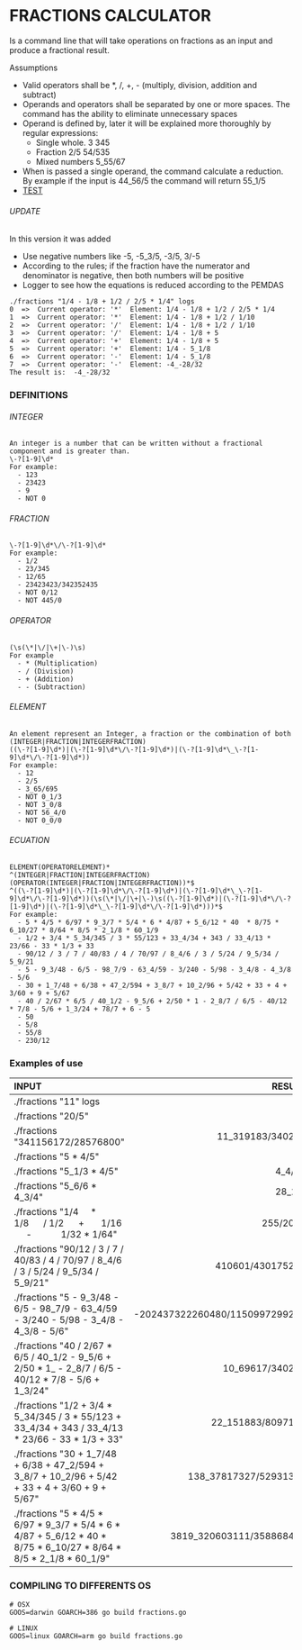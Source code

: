 # FRACTIONS CALCULATOR
   Is a command line that will take operations on fractions as an input and produce a fractional result. 
   
   Assumptions 
   - Valid operators shall be *, /, +, - (multiply, division, addition and subtract)
   - Operands and operators shall be separated by one or more spaces. The command has the ability to eliminate unnecessary spaces
   - Operand is defined by, later it will be explained more thoroughly by regular expressions: 
      + Single whole. 3 345
      + Fraction 2/5 54/535
      + Mixed numbers 5_55/67
  - When is passed a single operand, the command calculate a reduction. By example if the input is 44_56/5 the command will return 55_1/5
  - [TEST](#examples-of-use)
  
###### UPDATE
In this version it was added 
   - Use negative numbers like -5, -5_3/5, -3/5, 3/-5
   - According to the rules; if the fraction have the numerator and denominator is negative, then both numbers will be positive
   - Logger to see how the equations is reduced according to the PEMDAS
    
    ./fractions "1/4 - 1/8 + 1/2 / 2/5 * 1/4" logs
    0  =>  Current operator: '*'  Element: 1/4 - 1/8 + 1/2 / 2/5 * 1/4
    1  =>  Current operator: '*'  Element: 1/4 - 1/8 + 1/2 / 1/10
    2  =>  Current operator: '/'  Element: 1/4 - 1/8 + 1/2 / 1/10
    3  =>  Current operator: '/'  Element: 1/4 - 1/8 + 5
    4  =>  Current operator: '+'  Element: 1/4 - 1/8 + 5
    5  =>  Current operator: '+'  Element: 1/4 - 5_1/8
    6  =>  Current operator: '-'  Element: 1/4 - 5_1/8
    7  =>  Current operator: '-'  Element: -4_-28/32
    The result is:  -4_-28/32
    
        
### DEFINITIONS   
###### INTEGER
    An integer is a number that can be written without a fractional component and is greater than.
	\-?[1-9]\d*
	For example:
	  - 123
	  - 23423
	  - 9
	  - NOT 0

###### FRACTION
	\-?[1-9]\d*\/\-?[1-9]\d*
	For example:
	  - 1/2
	  - 23/345
	  - 12/65
	  - 23423423/342352435
	  - NOT 0/12
	  - NOT 445/0
	  
###### OPERATOR
	(\s(\*|\/|\+|\-)\s)
	For example
	  - * (Multiplication)
	  - / (Division)
	  - + (Addition)
	  - - (Subtraction)
	
###### ELEMENT
    An element represent an Integer, a fraction or the combination of both
	(INTEGER|FRACTION|INTEGERFRACTION)
	((\-?[1-9]\d*)|(\-?[1-9]\d*\/\-?[1-9]\d*)|(\-?[1-9]\d*\_\-?[1-9]\d*\/\-?[1-9]\d*))
	For example:
	  - 12
	  - 2/5
	  - 3_65/695
	  - NOT 0_1/3
	  - NOT 3_0/8
	  - NOT 56_4/0 
	  - NOT 0_0/0
	
###### ECUATION
	ELEMENT(OPERATORELEMENT)*
	^(INTEGER|FRACTION|INTEGERFRACTION)(OPERATOR(INTEGER|FRACTION|INTEGERFRACTION))*$
	^((\-?[1-9]\d*)|(\-?[1-9]\d*\/\-?[1-9]\d*)|(\-?[1-9]\d*\_\-?[1-9]\d*\/\-?[1-9]\d*))(\s(\*|\/|\+|\-)\s((\-?[1-9]\d*)|(\-?[1-9]\d*\/\-?[1-9]\d*)|(\-?[1-9]\d*\_\-?[1-9]\d*\/\-?[1-9]\d*)))*$
	For example:
	  - 5 * 4/5 * 6/97 * 9_3/7 * 5/4 * 6 * 4/87 + 5_6/12 * 40  * 8/75 * 6_10/27 * 8/64 * 8/5 * 2_1/8 * 60_1/9
	  - 1/2 + 3/4 * 5_34/345 / 3 * 55/123 + 33_4/34 + 343 / 33_4/13 * 23/66 - 33 * 1/3 + 33
	  - 90/12 / 3 / 7 / 40/83 / 4 / 70/97 / 8_4/6 / 3 / 5/24 / 9_5/34 / 5_9/21
	  - 5 - 9_3/48 - 6/5 - 98_7/9 - 63_4/59 - 3/240 - 5/98 - 3_4/8 - 4_3/8 - 5/6
	  - 30 + 1_7/48 + 6/38 + 47_2/594 + 3_8/7 + 10_2/96 + 5/42 + 33 + 4 + 3/60 + 9 + 5/67
	  - 40 / 2/67 * 6/5 / 40_1/2 - 9_5/6 + 2/50 * 1 - 2_8/7 / 6/5 - 40/12 * 7/8 - 5/6 + 1_3/24 + 78/7 + 6 - 5
	  - 50
	  - 5/8
	  - 55/8
	  - 230/12


### Examples of use
INPUT | RESULT
:--- | ---:
./fractions "11" logs                                                                                                      | 11
./fractions "20/5"                                                                                                      | 4
./fractions "341156172/28576800"                                                                                        | 11_319183/340200
./fractions "5 * 4/5"                                                                                                  | 4
./fractions "5_1/3 * 4/5"                                                                                               | 4_4/15
./fractions "5_6/6 * 4_3/4"                                                                                             | 28_1/2
./fractions "1/4 &nbsp;&nbsp;&nbsp; * &nbsp;&nbsp;&nbsp;&nbsp;&nbsp; 1/8 &nbsp;&nbsp;&nbsp;&nbsp; / 1/2 &nbsp;&nbsp;&nbsp;&nbsp; + &nbsp;&nbsp;&nbsp;&nbsp;&nbsp; 1/16 &nbsp;&nbsp;&nbsp;&nbsp; - &nbsp;&nbsp;&nbsp;&nbsp;&nbsp;&nbsp;&nbsp;&nbsp;&nbsp;&nbsp; 1/32 * 1/64"                                                                      | 255/2048
./fractions "90/12 / 3 / 7 / 40/83 / 4 / 70/97 / 8_4/6 / 3 / 5/24 / 9_5/34 / 5_9/21"                                | 410601/430175200
./fractions "5 - 9_3/48 - 6/5 - 98_7/9 - 63_4/59 - 3/240 - 5/98 - 3_4/8 - 4_3/8 - 5/6"                                 | -202437322260480/1150997299200
./fractions "40 / 2/67 * 6/5 / 40_1/2 - 9_5/6 + 2/50 * 1_ - 2_8/7 / 6/5 - 40/12 * 7/8 - 5/6 + 1_3/24"                  | 10_69617/340200
./fractions "1/2 + 3/4 * 5_34/345 / 3 * 55/123 + 33_4/34 + 343 / 33_4/13 * 23/66 - 33 * 1/3 + 33"                   | 22_151883/8097100
./fractions "30 + 1_7/48 + 6/38 + 47_2/594 + 3_8/7 + 10_2/96 + 5/42 + 33 + 4 + 3/60 + 9 + 5/67"                     | 138_37817327/52931340
./fractions "5 * 4/5 * 6/97 * 9_3/7 * 5/4 * 6 * 4/87 + 5_6/12 * 40  * 8/75 * 6_10/27 * 8/64 * 8/5 * 2_1/8 * 60_1/9"  | 3819_320603111/358868475

### COMPILING TO DIFFERENTS OS
    # OSX
    GOOS=darwin GOARCH=386 go build fractions.go
    
    # LINUX
    GOOS=linux GOARCH=arm go build fractions.go
